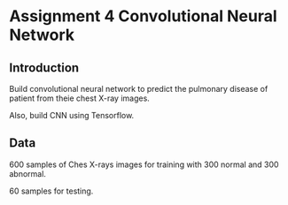 # Assignment 4 Convolutional Neural Network

## Introduction

Build convolutional neural network to predict the pulmonary disease of patient from theie chest X-ray images.

Also, build CNN using Tensorflow.

## Data

600 samples of Ches X-rays images for training with 300 normal and 300 abnormal.

60 samples for testing.

